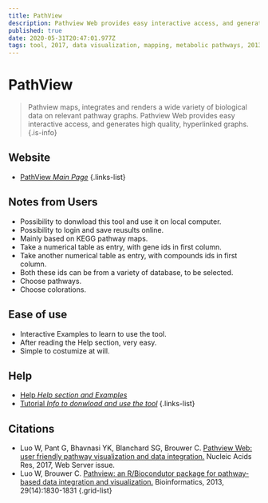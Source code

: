 ```yaml
---
title: PathView
description: Pathview Web provides easy interactive access, and generates high quality, hyperlinked graphs.
published: true
date: 2020-05-31T20:47:01.977Z
tags: tool, 2017, data visualization, mapping, metabolic pathways, 2013
---
```


# PathView

> Pathview maps, integrates and renders a wide variety of biological data on relevant pathway graphs.
&NewLine;
Pathview Web provides easy interactive access, and generates high quality, hyperlinked graphs.
{.is-info}

## Website

- [PathView *Main Page*](https://pathview.uncc.edu/)
{.links-list}

## Notes from Users
- Possibility to donwload this tool and use it on local computer.
- Possibility to login and save reusults online.
- Mainly based on KEGG pathway maps.
- Take a numerical table as entry, with gene ids in first column.
- Take another numerical table as entry, with compounds ids in first column.
- Both these ids can be from a variety of database, to be selected.
- Choose pathways.
- Choose colorations.

## Ease of use
- Interactive Examples to learn to use the tool.
- After reading the Help section, very easy.
- Simple to costumize at will.

## Help

- [Help *Help section and Examples*](https://pathview.uncc.edu/overview)
- [Tutorial *Info to donwload and use the tool*](http://www.bioconductor.org/packages/release/bioc/vignettes/pathview/inst/doc/pathview.pdf)
{.links-list}

## Citations

- Luo W, Pant G, Bhavnasi YK, Blanchard SG, Brouwer C. [Pathview Web: user friendly pathway visualization and data integration.](https://academic.oup.com/nar/article/45/W1/W501/3804420) Nucleic Acids Res, 2017, Web Server issue.
- Luo W, Brouwer C. [Pathview: an R/Biocondutor package for pathway-based data integration and visualization.](https://academic.oup.com/bioinformatics/article/29/14/1830/232698) Bioinformatics, 2013, 29(14):1830-1831
{.grid-list}